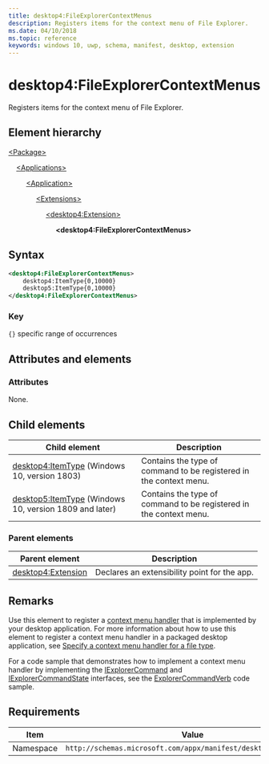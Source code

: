 ```yaml
---
title: desktop4:FileExplorerContextMenus
description: Registers items for the context menu of File Explorer.
ms.date: 04/10/2018
ms.topic: reference
keywords: windows 10, uwp, schema, manifest, desktop, extension 
---
```


# desktop4:FileExplorerContextMenus

Registers items for the context menu of File Explorer.

## Element hierarchy

[\<Package\>](element-package.md)

&nbsp;&nbsp;&nbsp;&nbsp;[\<Applications\>](element-applications.md)

&nbsp;&nbsp;&nbsp;&nbsp; &nbsp;&nbsp;&nbsp;&nbsp;[\<Application\>](element-application.md)

&nbsp;&nbsp;&nbsp;&nbsp; &nbsp;&nbsp;&nbsp;&nbsp; &nbsp;&nbsp;&nbsp;&nbsp;[\<Extensions\>](element-1-extensions.md)

&nbsp;&nbsp;&nbsp;&nbsp; &nbsp;&nbsp;&nbsp;&nbsp; &nbsp;&nbsp;&nbsp;&nbsp; &nbsp;&nbsp;&nbsp;&nbsp;[\<desktop4:Extension\>](element-desktop4-extension.md)

&nbsp;&nbsp;&nbsp;&nbsp; &nbsp;&nbsp;&nbsp;&nbsp; &nbsp;&nbsp;&nbsp;&nbsp; &nbsp;&nbsp;&nbsp;&nbsp; &nbsp;&nbsp;&nbsp;&nbsp;**\<desktop4:FileExplorerContextMenus\>**

## Syntax

```xml
<desktop4:FileExplorerContextMenus>
    desktop4:ItemType{0,10000}
    desktop5:ItemType{0,10000}
</desktop4:FileExplorerContextMenus>
```

### Key

`{}` specific range of occurrences

## Attributes and elements

### Attributes

None.

## Child elements

| Child element | Description |
|-|-|
| [desktop4:ItemType](element-desktop4-itemtype.md) (Windows 10, version 1803) | Contains the type of command to be registered in the context menu. |  
| [desktop5:ItemType](element-desktop5-itemtype.md) (Windows 10, version 1809 and later) | Contains the type of command to be registered in the context menu. |

### Parent elements

| Parent element | Description |
|-|-|
| [desktop4:Extension](element-desktop4-extension.md) | Declares an extensibility point for the app. |

## Remarks

Use this element to register a [context menu handler](/windows/desktop/shell/context-menu-handlers) that is implemented by your desktop application. For more information about how to use this element to register a context menu handler in a packaged desktop application, see [Specify a context menu handler for a file type](/windows/apps/desktop/modernize/desktop-to-uwp-extensions#context-menu).

For a code sample that demonstrates how to implement a context menu handler by implementing the [IExplorerCommand](/windows/desktop/api/shobjidl_core/nn-shobjidl_core-iexplorercommand) and [IExplorerCommandState](/windows/desktop/api/shobjidl_core/nn-shobjidl_core-iexplorercommandstate) interfaces, see the [ExplorerCommandVerb](https://github.com/microsoft/Windows-classic-samples/tree/master/Samples/Win7Samples/winui/shell/appshellintegration/ExplorerCommandVerb) code sample.

## Requirements

| Item  | Value  |
|--|--|
| Namespace | `http://schemas.microsoft.com/appx/manifest/desktop/windows10/4` |
